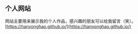 ## 个人网站
网站主要用来展示我的个人作品，感兴趣的朋友可以给我留言（笑）。[https://hanyonghao.github.io/](https://hanyonghao.github.io/)